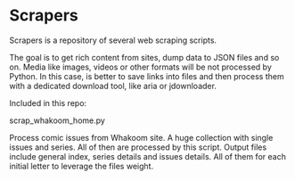 # Scrapers

Scrapers is a repository of several web scraping scripts.

The goal is to get rich content from sites, dump data to JSON files and so on. Media like images, videos or other formats will be not processed by Python.
In this case, is better to save links into files and then process them with a dedicated download tool, like aria or jdownloader.

Included in this repo:

scrap_whakoom_home.py
  
Process comic issues from Whakoom site. A huge collection with single issues and series. All of then are processed by this script.
Output files include general index, series details and issues details. All of them for each initial letter to leverage the files weight.

